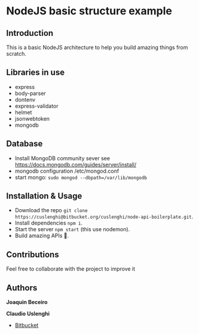 # NodeJS basic structure example

## Introduction
This is a basic NodeJS architecture to help you build amazing things from scratch.

## Libraries in use
- express
- body-parser
- dontenv
- express-validator
- helmet
- jsonwebtoken
- mongodb

## Database
- Install MongoDB community sever see https://docs.mongodb.com/guides/server/install/
- mongodb configuration /etc/mongod.conf 
- start mongo: `sudo mongod --dbpath=/var/lib/mongodb`


## Installation & Usage
- Download the repo `git clone https://cuslenghi@bitbucket.org/cuslenghi/node-api-boilerplate.git`.
- Install dependencies `npm i`.
- Start the server `npm start` (this use nodemon).
- Build amazing APIs 🚀.


## Contributions
Feel free to collaborate with the project to improve it

## Authors
 **Joaquin Beceiro** 
 
 **Claudio Uslenghi** 
 
- [Bitbucket](https://bitbucket.org/cuslenghi/node-api-boilerplate/) 

